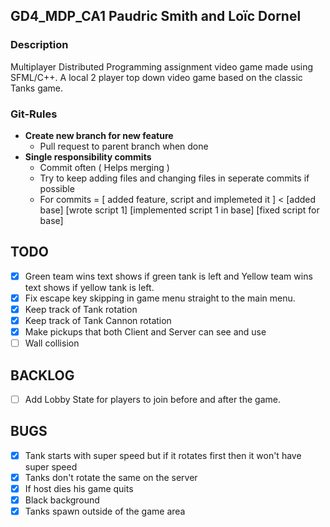 ## GD4_MDP_CA1 Paudric Smith and Loïc Dornel

### Description
Multiplayer Distributed Programming assignment video game made using SFML/C++.
A local 2 player top down video game based on the classic Tanks game.

### Git-Rules
- **Create new branch for new feature**
	- Pull request to parent branch when done
- **Single responsibility commits**
	- Commit often ( Helps merging )
	- Try to keep adding files and changing files in seperate commits if possible
	- For commits = [ added feature, script and implemeted it ] < [added base] [wrote script 1] [implemented script 1 in base] [fixed script for base]

## TODO
- [x] Green team wins text shows if green tank is left and Yellow team wins text shows if yellow tank is left.
- [x] Fix escape key skipping in game menu straight to the main menu.
- [x] Keep track of Tank rotation
- [x] Keep track of Tank Cannon rotation
- [x] Make pickups that both Client and Server can see and use
- [ ] Wall collision

## BACKLOG
- [ ] Add Lobby State for players to join before and after the game.

## BUGS
- [x] Tank starts with super speed but if it rotates first then it won't have super speed
- [x] Tanks don't rotate the same on the server
- [x] If host dies his game quits
- [x] Black background
- [x] Tanks spawn outside of the game area
